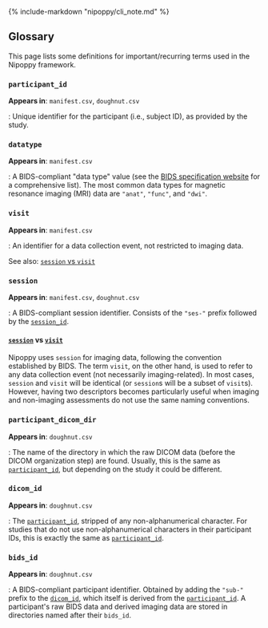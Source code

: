 {%
    include-markdown "nipoppy/cli_note.md"
%}

## Glossary

This page lists some definitions for important/recurring terms used in the Nipoppy framework.

### `participant_id`

**Appears in**: `manifest.csv`, `doughnut.csv`

:   Unique identifier for the participant (i.e., subject ID), as provided by the study.

### `datatype`

**Appears in**: `manifest.csv`

:   A BIDS-compliant "data type" value (see the [BIDS specification website](https://bids-specification.readthedocs.io/en/stable/common-principles.html#definitions) for a comprehensive list). The most common data types for magnetic resonance imaging (MRI) data are `"anat"`, `"func"`, and `"dwi"`.

### `visit`

**Appears in**: `manifest.csv`

:   An identifier for a data collection event, not restricted to imaging data.

See also: [`session` vs `visit`](#session-vs-visit)

### `session`

**Appears in**: `manifest.csv`, `doughnut.csv`

:   A BIDS-compliant session identifier. Consists of the `"ses-"` prefix followed by the [`session_id`](#session_id).

#### [`session`](#session) vs [`visit`](#visit)

Nipoppy uses `session` for imaging data, following the convention established by BIDS. The term `visit`, on the other hand, is used to refer to any data collection event (not necessarily imaging-related). In most cases, `session` and `visit` will be identical (or `session`s will be a subset of `visit`s). However, having two descriptors becomes particularly useful when imaging and non-imaging assessments do not use the same naming conventions.

### `participant_dicom_dir`

**Appears in**: `doughnut.csv`

:   The name of the directory in which the raw DICOM data (before the DICOM organization step) are found. Usually, this is the same as [`participant_id`](#participant_id), but depending on the study it could be different.

### `dicom_id`

**Appears in**: `doughnut.csv`

:   The [`participant_id`](#participant_id), stripped of any non-alphanumerical character. For studies that do not use non-alphanumerical characters in their participant IDs, this is exactly the same as [`participant_id`](#participant_id).

### `bids_id`

**Appears in**: `doughnut.csv`

:   A BIDS-compliant participant identifier. Obtained by adding the `"sub-"` prefix to the [`dicom_id`](#dicom_id), which itself is derived from the [`participant_id`](#participant_id). A participant's raw BIDS data and derived imaging data are stored in directories named after their `bids_id`.

